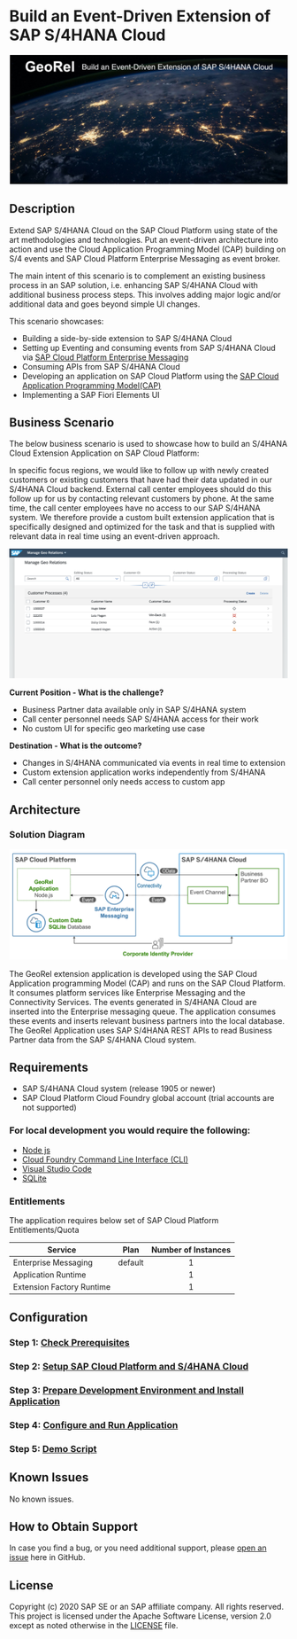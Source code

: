 # Build an Event-Driven Extension of SAP S/4HANA Cloud

![georel](./documentation/images/georel.jpg)

## Description

Extend SAP S/4HANA Cloud on the SAP Cloud Platform using state of the art methodologies and technologies. Put an event-driven architecture into action and use the Cloud Application Programming Model (CAP) building on S/4 events and SAP Cloud Platform Enterprise Messaging as event broker.

The main intent of this scenario is to complement an existing business process in an SAP solution, i.e. enhancing SAP S/4HANA Cloud with additional business process steps. This involves adding major logic and/or additional data and goes beyond simple UI changes. 

This scenario showcases:

- Building a side-by-side extension to SAP S/4HANA Cloud
- Setting up Eventing and consuming events from SAP S/4HANA Cloud via [SAP Cloud Platform Enterprise Messaging](https://help.sap.com/viewer/bf82e6b26456494cbdd197057c09979f/Cloud/en-US/df532e8735eb4322b00bfc7e42f84e8d.html)
- Consuming APIs from SAP S/4HANA Cloud 
- Developing an application on SAP Cloud Platform using the [SAP Cloud Application Programming Model(CAP)](https://cap.cloud.sap/docs/)
- Implementing a SAP Fiori Elements UI

## Business Scenario

The below business scenario is used to showcase how to build an S/4HANA Cloud Extension Application on SAP Cloud Platform:

In specific focus regions, we would like to follow up with newly created customers or existing customers that have had their data updated in our S/4HANA Cloud backend. External call center employees should do this follow up for us by contacting relevant customers by phone. At the same time, the call center employees have no access to our SAP S/4HANA system. We therefore provide a custom built extension application that is specifically designed and optimized for the task and that is supplied with relevant data in real time using an event-driven approach. 

![georel](./documentation/images/app.png)

**Current Position - What is the challenge?**

- Business Partner data available only in SAP S/4HANA system
- Call center personnel needs SAP S/4HANA access for their work
- No custom UI for specific geo marketing use case

**Destination - What is the outcome?**

- Changes in S/4HANA communicated via events in real time to extension
- Custom extension application works independently from S/4HANA
- Call center personnel only needs access to custom app

## Architecture

### Solution Diagram

![solution diagram](./documentation/images/solutiondiagram.png)

The GeoRel extension application is developed using the SAP Cloud Application programming Model (CAP) and runs on the SAP Cloud Platform. It consumes platform services like Enterprise Messaging and the Connectivity Services. The events generated in S/4HANA Cloud are inserted into the Enterprise messaging queue. The application consumes these events and inserts relevant business partners into the local database. The GeoRel Application uses SAP S/4HANA REST APIs to read Business Partner data from the SAP S/4HANA Cloud system. 

## Requirements
* SAP S/4HANA Cloud system (release 1905 or newer)
* SAP Cloud Platform Cloud Foundry global account (trial accounts are not supported)

### For local development you would require the following:
* [Node js](https://nodejs.org/en/download/)
* [Cloud Foundry Command Line Interface (CLI)](https://github.com/cloudfoundry/cli#downloads)
* [Visual Studio Code](https://code.visualstudio.com/download)
* [SQLite ](https://sqlite.org/download.html)

### Entitlements

The application requires below set of SAP Cloud Platform Entitlements/Quota

| Service                           | Plan       | Number of Instances |
|-----------------------------------|------------|:-------------------:|
| Enterprise Messaging              | default    |          1          |
| Application Runtime               |            |          1          |
| Extension Factory Runtime         |            |          1          |

## Configuration

### Step 1: [Check Prerequisites](./documentation/mission/Prerequisites/README.md)

### Step 2: [Setup SAP Cloud Platform and S/4HANA Cloud](./documentation/mission/Setup%20Cloud%20Platform%20and%20S4HANA/README.md)

### Step 3: [Prepare Development Environment and Install Application](./documentation/mission/Development%20Environment%20and%20Application/README.md)

### Step 4: [Configure and Run Application](documentation/mission/Configure%20and%20Run%20Example%20Application/README.md)

### Step 5: [Demo Script](documentation/mission/Demo%20Script)

## Known Issues

No known issues.

## How to Obtain Support

In case you find a bug, or you need additional support, please [open an issue](https://github.com/SAP-samples/cloud-extension-s4hana-cloud-business-process/issues/new) here in GitHub.

## License
Copyright (c) 2020 SAP SE or an SAP affiliate company. All rights reserved. This project is licensed under the Apache Software License, version 2.0 except as noted otherwise in the [LICENSE](LICENSES/Apache-2.0.txt) file.
